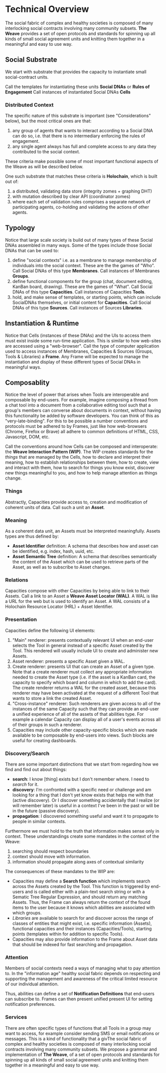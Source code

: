 # Technical Overview

The social fabric of complex and healthy societies is composed of many interlocking social contracts involving many community subsets.  **The Weave** provides a set of open protocols and standards for spinning up all kinds of small social agreement units and knitting them together in a meaningful and easy to use way.

## Social Substrate

We start with substrate that provides the capacity to instantiate small social-contract units.  

Call the templates for instantiating these units **Social DNAs** or **Rules of Engagement**
Call instances of instantiated Social DNAs **Cells**

### Distributed Context

The specific nature of this substrate is important (see "Considerations" below), but the most critical ones are that:
1. any group of agents that wants to interact according to a Social DNA can do so, i.e. that there is no intermediary enforcing the rules of engagement.
2. any single agent always has full and complete access to any data they contributed to the social context.

These criteria make possible some of most important functional aspects of the Weave as will be described below.

One such substrate that matches these criteria is **Holochain**, which is built out of:
1. a distributed, validating data store (integrity zomes + graphing DHT)
2. with mutation described by clear API (coordinator zomes)
3. where each set of validation rules comprises a separate network of participating agents, co-holding and validating the actions of other agents.


## Typology

Notice that large scale society is build out of many types of these Social DNAs assembled in many ways.  Some of the types include those Social DNAs that can be used to:

1. define "social contexts" i.e. as a membrane to manage membership of individuals into the social context.  These are the the games of "Who".  Call Social DNAs of this type **Membranes**.  Call instances of Membranes **Groups**.
2. define functional components for the group (chat, document editing, KanBan board, drawing).  These are the games of "What". Call Social DNAs of this type **Capacities**.  Call instances of Capacities **Tools**.
3. hold, and make sense of templates, or starting points, which can include SocialDNAs themselves, or initial content for **Capacities**. Call Social DNAs of this type **Sources**.  Call instances of Sources **Libraries**.

## Instantiation & Runtime
Notice that Cells (instances of these DNAs) and the UIs to access them must exist inside some run-time application.  This is similar to how web-sites are accessed using a "web-browser".  Call the type of computer application used to access instances of Membranes, Capacities & Sources (Groups, Tools & Libraries) a **Frame**.  Any Frame will be expected to manage the instantiation and display of these different types of Social DNAs in meaningful ways.

## Composablity
Notice the level of power that arises when Tools are interoperable and composable by end-users.  For example, imagine composing a thread from a chat tool into a document from a collaborative editing tool such that a group's members can converse about documents in context, without having this functionality be added by software developers.  You can think of this as "very-late-binding".  For this to be possible a number conventions and protocols must be adhered to by Frames, just like how web-browsers (Chrome, Firefox or Brave) all adhere to common definitions of HTML, CSS, Javascript, DOM, etc.

Call the conventions around how Cells can be composed and interoperate: the **Weave Interaction Pattern (WIP)**.  The WIP creates standards for the *things* that are managed by the Cells, how to declare and interpret their meaning, how to establish relationships between them, how to create, view and interact with them, how to search for things you know exist, discover new things meaningful to you, and how to help manage attention as things change.

### Things

Abstractly, Capacities provide access to, creation and modification of coherent units of data.  Call such a unit an **Asset**.

### Meaning

As a coherent data unit, an Assets must be interpreted meaningfully.  Assets types are thus defined by:
* <strong>Asset Identifier</strong> definition:  A schema that describes how and asset can be identified, e.g. index, hash, uuid, etc.
* <strong>Asset Semantic Tree</strong> definition: A schema that describes semantically the content of the Asset which can be used to retrieve parts of the Asset, as well as to subscribe to Asset changes.

### Relations

Capacities compose with other Capacities by being able to link to their Assets.  Call a link to an Asset a **Weave Asset Locator (WAL)**.  A WAL is like a URL for the web but is used to identify an Asset.  A WAL consists of a Holochain Resource Locator (HRL) + Asset Identifier.

### Presentation

Capacities define the following UI elements:

1. "Main" renderer: presents contextually relevant UI when an end-user selects the Tool in general instead of a specific Asset created by the Tool.  This rendered will usually include UI to create and administer new Assets.
1. Asset renderer: presents a specific Asset given a WAL.
1. Create renderer: presents UI that can create an Asset of a given type.  Note that a create renderer must collect any appropriate information needed to create the Asset type (i.e. if the asset is a KanBan card, the capacity to specify which board and column in which to add the card).  The create renderer returns a WAL for the created asset, because this renderer may have been activated at the request of a different Tool that wants to store a link the created Asset.
1. "Cross-instance" renderer:  Such renderers are given access to all of the instances of the same Capacity such that they can provide an end-user a unified experience of all of the assets of that abilities type.  For example a calendar Capacity can display all of a user's events across all of their groups in such a renderer.
1. Capacities may include other capacity-specific blocks which are made available to be composable by end-users into views.  Such blocks are useful for creating dashboards.

### Discovery/Search

There are some important distinctions that we start from regarding how we find and find out about things:

* **search**: I know [thing] exists but I don't remember where. I need to *search* for it.
* **discovery**: I'm confronted with a specific need or challenge and am looking for a thing that I don't yet know exists that helps me with that (active discovery). Or I discover something accidentally that I realize (or will remember later) is useful in a context I've been in the past or will be in the future (passive discovery).
* **propagation**: I discovered something useful and want it to propagate to people in similar contexts.

Furthermore we must hold to the truth that information makes sense only in context. These understandings create some mandates in the context of the Weave:

1. searching should respect boundaries
2. context should move with information.
3. information should propagate along axes of contextual similarity

The consequences of these mandates to the WIP are:

- Capacities may define a **Search function**  which implements search across the Assets created by the Tool.  This function is triggered by end-users and is called either with a plain-text search string or with a Sematic Tree Regular Expression, and should return any matching Assets.  Thus, the Frame can always return the context of the found items to the user because it knows which abilities are associated with which groups.
- *Libraries* are available to search for and discover across the range of classes of entities that might exist, i.e. specific information (Assets), functional capacities and their instances (Capacities/Tools), starting points (templates within for addition to specific Tools).
- Capacities may also provide information to the Frame about Asset data that should be indexed for fast searching and propagation. 

### Attention

Members of social contexts need a ways of managing what to pay attention to.  In the "information age" healthy social fabric depends on respecting and supporting the management and awareness of the critical limited resource of our individual attention. 

Thus, abilities can define a set of **Notification Definitions** that end-users can subscribe to.  Frames can then present unified  present UI for setting notification preferences.

### Services

There are often specific types of functions that all Tools in a group may want to access, for example consider sending SMS or email notifications or messages.  This is a kind of functionality that a givThe social fabric of complex and healthy societies is composed of many interlocking social contracts involving many community subsets.  We propose a grammar and implementation of **The Weave**, of a set of open protocols and standards for spinning up all kinds of small social agreement units and knitting them together in a meaningful and easy to use way.
